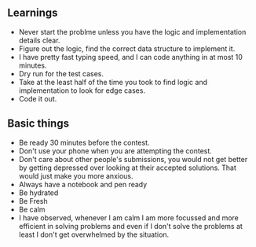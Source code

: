 ## Learnings
- Never start the problme unless you have the logic and implementation details clear.
- Figure out the logic, find the correct data structure to implement it.
- I have pretty fast typing speed, and I can code anything in at most 10 minutes.
- Dry run for the test cases.
- Take at the least half of the time you took to find logic and implementation to look for edge cases.
- Code it out.

## Basic things
- Be ready 30 minutes before the contest.
- Don't use your phone when you are attempting the contest.
- Don't care about other people's submissions, you would not get better by getting
depressed over looking at their accepted solutions. That would just make you more anxious.
- Always have a notebook and pen ready
- Be hydrated
- Be Fresh
- Be calm
- I have observed, whenever I am calm I am more focussed and more efficient in solving problems
and even if I don't solve the problems at least I don't get overwhelmed by the situation.

